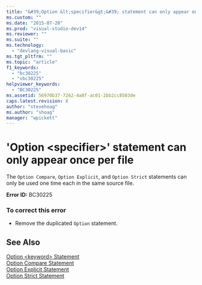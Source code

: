 ```yaml
---
title: "&#39;Option &lt;specifier&gt;&#39; statement can only appear once per file | Microsoft Docs"
ms.custom: ""
ms.date: "2015-07-20"
ms.prod: "visual-studio-dev14"
ms.reviewer: ""
ms.suite: ""
ms.technology: 
  - "devlang-visual-basic"
ms.tgt_pltfrm: ""
ms.topic: "article"
f1_keywords: 
  - "bc30225"
  - "vbc30225"
helpviewer_keywords: 
  - "BC30225"
ms.assetid: 56970b37-7262-4a8f-ac01-2bb2cc8503de
caps.latest.revision: 8
author: "stevehoag"
ms.author: "shoag"
manager: "wpickett"
---
```

# &#39;Option &lt;specifier&gt;&#39; statement can only appear once per file
The `Option Compare`, `Option Explicit`, and `Option Strict` statements can only be used one time each in the same source file.  
  
 **Error ID:** BC30225  
  
### To correct this error  
  
-   Remove the duplicated `Option` statement.  
  
## See Also  
 [Option \<keyword> Statement](../../visual-basic/language-reference/statements/option-keyword-statement.md)   
 [Option Compare Statement](../../visual-basic/language-reference/statements/option-compare-statement.md)   
 [Option Explicit Statement](../../visual-basic/language-reference/statements/option-explicit-statement.md)   
 [Option Strict Statement](../../visual-basic/language-reference/statements/option-strict-statement.md)